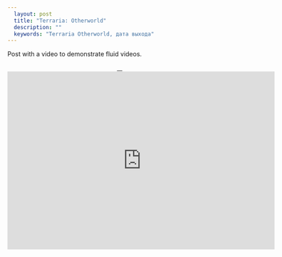 ```yaml
---
  layout: post
  title: "Terraria: Otherworld"
  description: ""
  keywords: "Terraria Otherworld, дата выхода"
---
```


<p>Post with a video to demonstrate fluid videos.</p>
<div align="center">
<a class="fancybox" rel="gallery1" href="{{site.baseurl}}images/screenshots/screenshot_0.jpg" title="Terraria Otherworld">
	<img src="{{site.baseurl}}images/screenshots/screenshot_0m.jpg" alt="" />
</a>
<a class="fancybox" rel="gallery1" href="{{site.baseurl}}images/screenshots/screenshot_1.jpg" title="Terraria Otherworld">
	<img src="{{site.baseurl}}images/screenshots/screenshot_1m.jpg" alt="" />
</a>
<a class="fancybox" rel="gallery1" href="{{site.baseurl}}images/screenshots/screenshot_2.jpg" title="Terraria Otherworld">
	<img src="{{site.baseurl}}images/screenshots/screenshot_2m.jpg" alt="" />
</a>
<a class="fancybox" rel="gallery1" href="{{site.baseurl}}images/screenshots/screenshot_3.jpg" title="Terraria Otherworld">
	<img src="{{site.baseurl}}images/screenshots/screenshot_3m.jpg" alt="" />
</a>
</div>
<div class="video-wrapper">
  <iframe width="600" height="400" frameborder="none" src="http://www.youtube.com/embed/RCXk_ZCgxJI" allowfullscreen="allowfullscreen="> </iframe>
</div>

